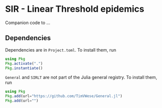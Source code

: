 # SIR - Linear Threshold epidemics

Companion code to ...

## Dependencies

Dependencies are in `Project.toml`. To install them, run

```julia
using Pkg
Pkg.activate(".")
Pkg.instantiate()
```

`General` and `SIRLT` are not part of the Julia general registry. To install them, run

```julia
using Pkg
Pkg.add(url="https://github.com/TimVWese/General.jl")
Pkg.add(url="")
```